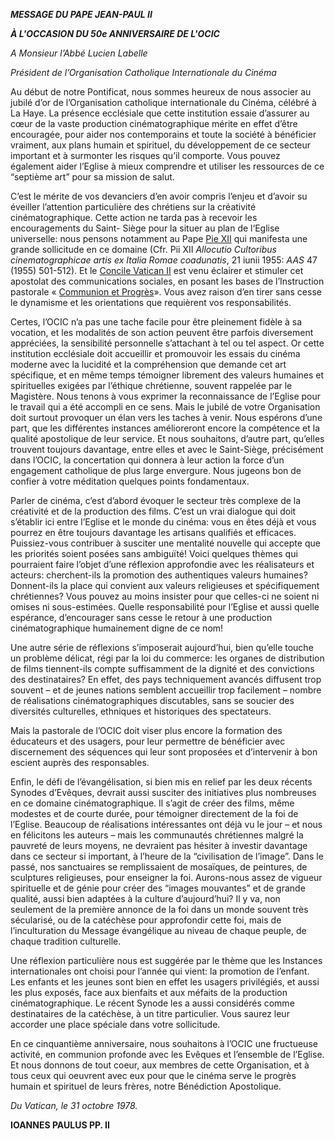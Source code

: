 ***MESSAGE DU PAPE JEAN-PAUL II***

***À L'OCCASION DU 50e ANNIVERSAIRE DE L'OCIC***

*A Monsieur l’Abbé Lucien Labelle*

*Président de l’Organisation Catholique Internationale du Cinéma*

Au début de notre Pontificat, nous sommes heureux de nous associer au jubilé d’or de l’Organisation catholique internationale du Cinéma, célébré à La Haye. La présence ecclésiale que cette institution essaie d’assurer au cœur de la vaste production cinématographique mérite en effet d’être encouragée, pour aider nos contemporains et toute la société à bénéficier vraiment, aux plans humain et spirituel, du développement de ce secteur important et à surmonter les risques qu’il comporte. Vous pouvez également aider l’Eglise à mieux comprendre et utiliser les ressources de ce “septième art” pour sa mission de salut.

C’est le mérite de vos devanciers d’en avoir compris l’enjeu et d’avoir su éveiller l’attention particulière des chrétiens sur la créativité cinématographique. Cette action ne tarda pas à recevoir les encouragements du Saint- Siège pour la situer au plan de l‘Eglise universelle: nous pensons notamment au Pape [Pie XII](http://www.vatican.va/holy_father/pius_xii/index_fr.htm) qui manifesta une grande sollicitude en ce domaine (Cfr. Pii XII *Allocutio Cultoribus cinematographicae artis ex Italia Romae coadunatis*, 21 iunii 1955: *AAS* 47 (1955) 501-512). Et le [Concile Vatican II](http://www.vatican.va/archive/hist_councils/ii_vatican_council/index_fr.htm) est venu éclairer et stimuler cet apostolat des communications sociales, en posant les bases de l’Instruction pastorale « [Communion et Progrès](http://www.vatican.va/roman_curia/pontifical_councils/pccs/documents/rc_pc_pccs_doc_23051971_communio_fr.html)». Vous avez raison d’en tirer sans cesse le dynamisme et les orientations que requièrent vos responsabilités.

Certes, l’OCIC n’a pas une tache facile pour être pleinement fidèle à sa vocation, et les modalités de son action peuvent être parfois diversement appréciées, la sensibilité personnelle s’attachant à tel ou tel aspect. Or cette institution ecclésiale doit accueillir et promouvoir les essais du cinéma moderne avec la lucidité et la compréhension que demande cet art spécifique, et en même temps témoigner librement des valeurs humaines et spirituelles exigées par l’éthique chrétienne, souvent rappelée par le Magistère. Nous tenons à vous exprimer la reconnaissance de l’Eglise pour le travail qui a été accompli en ce sens. Mais le jubilé de votre Organisation doit surtout provoquer un élan vers les taches à venir. Nous espérons d’une part, que les différentes instances amélioreront encore la compétence et la qualité apostolique de leur service. Et nous souhaitons, d’autre part, qu’elles trouvent toujours davantage, entre elles et avec le Saint-Siège, précisément dans l’OCIC, la concertation qui donnera à leur action la force d’un engagement catholique de plus large envergure. Nous jugeons bon de confier à votre méditation quelques points fondamentaux.

Parler de cinéma, c’est d’abord évoquer le secteur très complexe de la créativité et de la production des films. C’est un vrai dialogue qui doit s’établir ici entre l’Eglise et le monde du cinéma: vous en êtes déjà et vous pourrez en être toujours davantage les artisans qualifiés et efficaces. Puissiez-vous contribuer à susciter une mentalité nouvelle qui accepte que les priorités soient posées sans ambiguïté! Voici quelques thèmes qui pourraient faire l’objet d’une réflexion approfondie avec les réalisateurs et acteurs: cherchent-ils la promotion des authentiques valeurs humaines? Donnent-ils la place qui convient aux valeurs religieuses et spécifiquement chrétiennes? Vous pouvez au moins insister pour que celles-ci ne soient ni omises ni sous-estimées. Quelle responsabilité pour l’Eglise et aussi quelle espérance, d’encourager sans cesse le retour à une production cinématographique humainement digne de ce nom!

Une autre série de réflexions s’imposerait aujourd’hui, bien qu’elle touche un problème délicat, régi par la loi du commerce: les organes de distribution de films tiennent-ils compte suffisamment de la dignité et des convictions des destinataires? En effet, des pays techniquement avancés diffusent trop souvent – et de jeunes nations semblent accueillir trop facilement – nombre de réalisations cinématographiques discutables, sans se soucier des diversités culturelles, ethniques et historiques des spectateurs.

Mais la pastorale de l’OCIC doit viser plus encore la formation des éducateurs et des usagers, pour leur permettre de bénéficier avec discernement des séquences qui leur sont proposées et d’intervenir à bon escient auprès des responsables.

Enfin, le défi de l’évangélisation, si bien mis en relief par les deux récents Synodes d’Evêques, devrait aussi susciter des initiatives plus nombreuses en ce domaine cinématographique. Il s’agit de créer des films, même modestes et de courte durée, pour témoigner directement de la foi de l’Eglise. Beaucoup de réalisations intéressantes ont déjà vu le jour – et nous en félicitons les auteurs – mais les communautés chrétiennes malgré la pauvreté de leurs moyens, ne devraient pas hésiter à investir davantage dans ce secteur si important, à l’heure de la “civilisation de l’image”. Dans le passé, nos sanctuaires se remplissaient de mosaïques, de peintures, de sculptures religieuses, pour enseigner la foi. Aurons-nous assez de vigueur spirituelle et de génie pour créer des “images mouvantes” et de grande qualité, aussi bien adaptées à la culture d’aujourd’hui? Il y va, non seulement de la première annonce de la foi dans un monde souvent très sécularisé, ou de la catéchèse pour approfondir cette foi, mais de l’inculturation du Message évangélique au niveau de chaque peuple, de chaque tradition culturelle.

Une réflexion particulière nous est suggérée par le thème que les Instances internationales ont choisi pour l’année qui vient: la promotion de l’enfant. Les enfants et les jeunes sont bien en effet les usagers privilégiés, et aussi les plus exposés, face aux bienfaits et aux méfaits de la production cinématographique. Le récent Synode les a aussi considérés comme destinataires de la catéchèse, à un titre particulier. Vous saurez leur accorder une place spéciale dans votre sollicitude.

En ce cinquantième anniversaire, nous souhaitons à l’OCIC une fructueuse activité, en communion profonde avec les Evêques et l’ensemble de l’Eglise. Et nous donnons de tout coeur, aux membres de cette Organisation, et à tous ceux qui oeuvrent avec eux pour que le cinéma serve le progrès humain et spirituel de leurs frères, notre Bénédiction Apostolique.

*Du Vatican, le 31 octobre 1978.*

**IOANNES PAULUS PP. II**